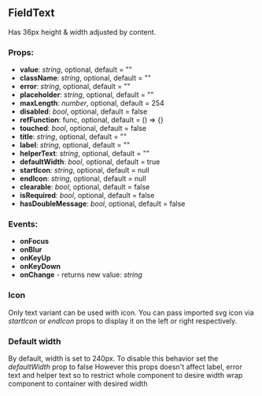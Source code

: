 ## **FieldText**

Has 36px height & width adjusted by content.

### Props:

- **value**: _string_, optional, default = ""
- **className**: _string_, optional, default = ""
- **error**: _string_, optional, default = ""
- **placeholder**: _string_, optional, default = ""
- **maxLength**: _number_, optional, default = 254
- **disabled**: _bool_, optional, default = false
- **refFunction**: func, optional, default = () => {}
- **touched**: _bool_, optional, default = false
- **title**: _string_, optional, default = ""
- **label**: _string_, optional, default = ""
- **helperText**: _string_, optional, default = ""
- **defaultWidth**: _bool_, optional, default = true
- **startIcon**: _string_, optional, default = null
- **endIcon**: _string_, optional, default = null
- **clearable**: _bool_, optional, default = false
- **isRequired**: _bool_, optional, default = false
- **hasDoubleMessage**: _bool_, optional, default = false

### Events:

- **onFocus**
- **onBlur**
- **onKeyUp**
- **onKeyDown**
- **onChange** - returns new value: _string_

### Icon

Only text variant can be used with icon. You can pass imported svg icon
via _startIcon_ or _endIcon_ props to display it on the left or right respectively.

### Default width

By default, width is set to 240px.
To disable this behavior set the _defaultWidth_ prop to false
However this props doesn't affect label, error text and helper text
so to restrict whole component to desire width wrap component
to container with desired width

